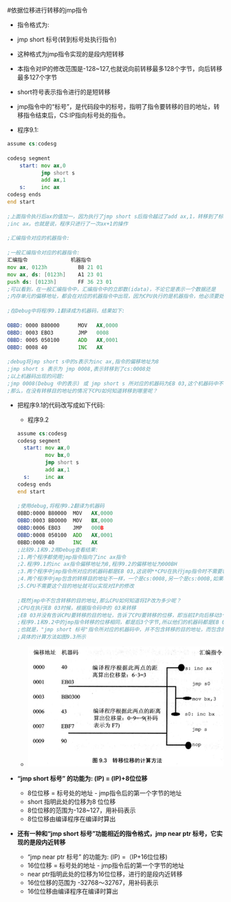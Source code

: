 #依据位移进行转移的jmp指令

- 指令格式为:
 - jmp short 标号(转到标号处执行指令)
 - 这种格式为jmp指令实现的是段内短转移
 - 本指令对IP的修改范围是-128~127,也就说向前转移最多128个字节，向后转移最多127个字节
 - short符号表示指令进行的是短转移
 - jmp指令中的“标号”，是代码段中的标号，指明了指令要转移的目的地址，转移指令结束后，CS:IP指向标号处的指令。

- 程序9.1:
``` asm
assume cs:codesg

codesg segment
    start: mov ax,0
           jmp short s
           add ax,1
    s:     inc ax
codesg ends
end start

;上面指令执行后ax的值加一，因为执行了jmp short s后指令越过了add ax,1，转移到了标号s处执行
;inc ax。也就是说，程序只进行了一次ax+1的操作

;汇编指令对应的机器指令:

;一般汇编指令对应的机器指令:
汇编指令              机器指令
mov ax, 0123h          B8 21 01
mov ax, ds: [0123h]    A1 23 01
push ds: [0123h]       FF 36 23 01
;可以看到，在一般汇编指令中，汇编指令中的立即数(idata)，不论它是表示一个数据还是
;内存单元的偏移地址，都会在对应的机器指令中出现，因为CPU执行的是机器指令，他必须要处理这些数据

;在Debug中将程序9.1翻译成为机器码，结果如下:

OBBD: 0000 B80000      MOV   AX,0000
OBBD: 0003 EBO3        JMP   0008
OBBD: 0005 050100      ADD   AX,0001
OBBD: 0008 40          INC   AX

;debug将jmp short s中的s表示为inc ax,指令的偏移地址为8
;jmp short s 表示为 jmp 0008,表示转移到了cs:0008处
;以上机器码出现的问题:
;jmp 0008(Debug 中的表示) 或 jmp short s 所对应的机器码为EB 03,这个机器码中不包含转移的目的地址,这意味着CPU在执行机器码EB 03时，并不知道转移的目的地址。
;那么，在没有转移目的地址的情况下CPU如何知道转移到哪里呢？
```
- 把程序9.1的代码改写成如下代码:
  - 程序9.2
  ``` asm
  assume cs:codesg
  codesg segment
    start: mov ax,0
           mov bx,0
           jmp short s
           add ax,1
    s:     inc ax
  codesg ends
  end start

  ;使用debug,将程序9.2翻译为机器码
  0BBD:0000 B80000  MOV   AX,0000
  OBBD:0003 BBO000  MOV   BX,0000
  OBBD:0006 EBO3    JMP   000B
  OBBD:0008 050100  ADD   AX,0001
  0BBD:000B 40      INC   AX
  ;比较9.1和9.2用Debug查看结果:
  ;1.两个程序都使用jmp指令指向了inc ax指令
  ;2.程序9.1的inc ax指令偏移地址为8,程序9.2的偏移地址为000BH
  ;3.两个程序中jmp指令所对应的机器码都是EB 03,这说明**CPU在执行jmp指令时不需要转移的目的地址**
  ;4.两个程序中jmp包含的转移目的地址不一样，一个是cs:0008,另一个是cs:000B,如果机器指令包含转移地址的话，那么它们对应的机器码应该是不同的
  ;5.CPU不需要这个目的地址就可以实现对IP的修改

  ;既然jmp中不包含转移的目的地址,那么CPU如何知道将IP改为多少呢？
  ;CPU在执行EB 03时候，根据指令码中的 03来转移
  ;EB 03并没有告诉CPU要转移的目的地址，告诉了CPU要转移的位移，即当前IP向后移动3个字节
  ;程序9.1和9.2中的jmp指令转移的位移相同，都是后3个字节,所以他们的机器码都是EB 03
  ;也就是，"jmp short 标号"指令所对应的机器码中，并不包含转移的目的地址，而包含的是转移的位移
  ;具体的计算方法如图9.3所示
  ```
  - ![Minion](../pics/9.3.png)

- **“jmp short 标号” 的功能为: (IP) = (IP)+8位位移**
  - 8位位移 = 标号处的地址 - jmp指令后的第一个字节的地址
  - short 指明此处的位移为8 位位移
  - 8位位移的范围为-128~127，用补码表示
  - 8位位移由编译程序在编译时算出
- **还有一种和“jmp short 标号”功能相近的指令格式，jmp near ptr 标号，它实现的是段内近转移**
  - “jmp near ptr 标号” 的功能为: (IP) =（IP+16位位移)
  - 16位位移 = 标号处的地址 - jmp指令后的第一个字节的地址
  - near ptr指明此处的位移为16位位移，进行的是段内近转移
  - 16位位移的范围为 -32768～32767，用补码表示
  - 16位位移由编译程序在编译时算出
